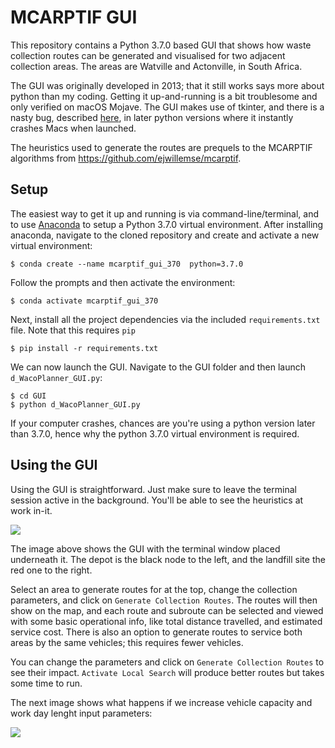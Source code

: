 # MCARPTIF GUI

This repository contains a Python 3.7.0 based GUI that shows how waste collection routes can be generated and visualised for two adjacent collection areas. The areas are Watville and Actonville, in South Africa.

The GUI was originally developed in 2013; that it still works says more about python than my coding. Getting it up-and-running is a bit troublesome and only verified on macOS Mojave. The GUI makes use of tkinter, and there is a nasty bug, described [here](https://stackoverflow.com/questions/57400301/how-to-fix-tkinter-every-code-with-gui-crashes-mac-os-with-respring), in later python versions where it instantly crashes Macs when launched.

The heuristics used to generate the routes are prequels to the MCARPTIF algorithms from <https://github.com/ejwillemse/mcarptif>.

## Setup

The easiest way to get it up and running is via command-line/terminal, and to use [Anaconda](https://www.anaconda.com/distribution/) to setup a Python 3.7.0 virtual environment. After installing anaconda, navigate to the cloned repository and create and activate a new virtual environment:

```
$ conda create --name mcarptif_gui_370  python=3.7.0
```

Follow the prompts and then activate the environment:

```
$ conda activate mcarptif_gui_370
```

Next, install all the project dependencies via the included `requirements.txt` file. Note that this requires `pip`

```
$ pip install -r requirements.txt
```

We can now launch the GUI. Navigate to the GUI folder and then launch `d_WacoPlanner_GUI.py`:

```
$ cd GUI
$ python d_WacoPlanner_GUI.py
```

If your computer crashes, chances are you're using a python version later than 3.7.0, hence why the python 3.7.0 virtual environment is required.

## Using the GUI

Using the GUI is straightforward. Just make sure to leave the terminal session active in the background. You'll be able to see the heuristics at work in-it.

![](demo_gifs/gui_demo1.gif)

The image above shows the GUI with the terminal window placed underneath it. The depot is the black node to the left, and the landfill site the red one to the right.

Select an area to generate routes for at the top, change the collection parameters, and click on `Generate Collection Routes`. The routes will then show on the map, and each route and subroute can be selected and viewed with some basic operational info, like total distance travelled, and estimated service cost. There is also an option to generate routes to service both areas by the same vehicles; this requires fewer vehicles.

You can change the parameters and click on `Generate Collection Routes` to see their impact. `Activate Local Search` will produce better routes but takes some time to run.

The next image shows what happens if we increase vehicle capacity and work day lenght input parameters:

![](demo_gifs/gui_demo2.gif)

